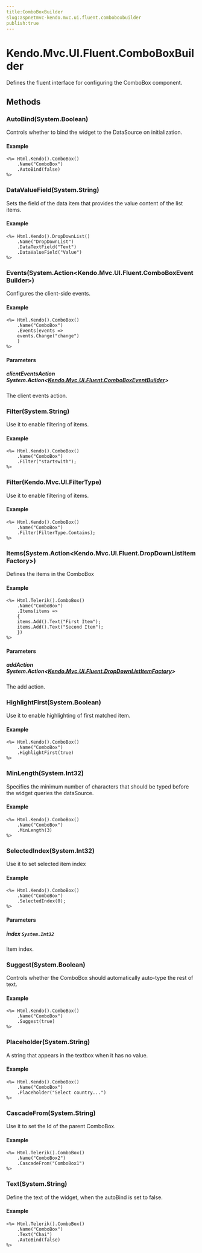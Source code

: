 ```yaml
---
title:ComboBoxBuilder
slug:aspnetmvc-kendo.mvc.ui.fluent.comboboxbuilder
publish:true
---
```


# Kendo.Mvc.UI.Fluent.ComboBoxBuilder
Defines the fluent interface for configuring the ComboBox component.



## Methods

### AutoBind(System.Boolean)
Controls whether to bind the widget to the DataSource on initialization.


#### Example

    <%= Html.Kendo().ComboBox()
        .Name("ComboBox")
        .AutoBind(false)
    %>
        




### DataValueField(System.String)
Sets the field of the data item that provides the value content of the list items.


#### Example

    <%= Html.Kendo().DropDownList()
        .Name("DropDownList")
        .DataTextField("Text")
        .DataValueField("Value")
    %>
        




### Events(System.Action\<Kendo.Mvc.UI.Fluent.ComboBoxEventBuilder\>)
Configures the client-side events.


#### Example

    <%= Html.Kendo().ComboBox()
        .Name("ComboBox")
        .Events(events =>
        events.Change("change")
        )
    %>
        


#### Parameters

##### clientEventsAction System.Action<[Kendo.Mvc.UI.Fluent.ComboBoxEventBuilder](/api/wrappers/aspnet-mvc/Kendo.Mvc.UI.Fluent/ComboBoxEventBuilder)>
The client events action.




### Filter(System.String)
Use it to enable filtering of items.


#### Example

    <%= Html.Kendo().ComboBox()
        .Name("ComboBox")
        .Filter("startswith");
    %>
        




### Filter(Kendo.Mvc.UI.FilterType)
Use it to enable filtering of items.


#### Example

    <%= Html.Kendo().ComboBox()
        .Name("ComboBox")
        .Filter(FilterType.Contains);
    %>
        




### Items(System.Action\<Kendo.Mvc.UI.Fluent.DropDownListItemFactory\>)
Defines the items in the ComboBox


#### Example

    <%= Html.Telerik().ComboBox()
        .Name("ComboBox")
        .Items(items =>
        {
        items.Add().Text("First Item");
        items.Add().Text("Second Item");
        })
    %>
        


#### Parameters

##### addAction System.Action<[Kendo.Mvc.UI.Fluent.DropDownListItemFactory](/api/wrappers/aspnet-mvc/Kendo.Mvc.UI.Fluent/DropDownListItemFactory)>
The add action.




### HighlightFirst(System.Boolean)
Use it to enable highlighting of first matched item.


#### Example

    <%= Html.Kendo().ComboBox()
        .Name("ComboBox")
        .HighlightFirst(true)
    %>
        




### MinLength(System.Int32)
Specifies the minimum number of characters that should be typed before the widget queries the dataSource.


#### Example

    <%= Html.Kendo().ComboBox()
        .Name("ComboBox")
        .MinLength(3)
    %>
        




### SelectedIndex(System.Int32)
Use it to set selected item index


#### Example

    <%= Html.Kendo().ComboBox()
        .Name("ComboBox")
        .SelectedIndex(0);
    %>
        


#### Parameters

##### index `System.Int32`
Item index.




### Suggest(System.Boolean)
Controls whether the ComboBox should automatically auto-type the rest of text.


#### Example

    <%= Html.Kendo().ComboBox()
        .Name("ComboBox")
        .Suggest(true)
    %>
        




### Placeholder(System.String)
A string that appears in the textbox when it has no value.


#### Example

    <%= Html.Kendo().ComboBox()
        .Name("ComboBox")
        .Placeholder("Select country...")
    %>
        




### CascadeFrom(System.String)
Use it to set the Id of the parent ComboBox.


#### Example

    <%= Html.Telerik().ComboBox()
        .Name("ComboBox2")
        .CascadeFrom("ComboBox1")
    %>
        




### Text(System.String)
Define the text of the widget, when the autoBind is set to false.


#### Example

    <%= Html.Telerik().ComboBox()
        .Name("ComboBox")
        .Text("Chai")
        .AutoBind(false)
    %>
        





